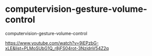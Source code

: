 # computervision-gesture-volume-control
computervision-gesture-volume-control

https://www.youtube.com/watch?v=9iEPzbG-xLE&list=PLMoSUbG1Q_r8jFS04rot-3NzidnV54Z2q
